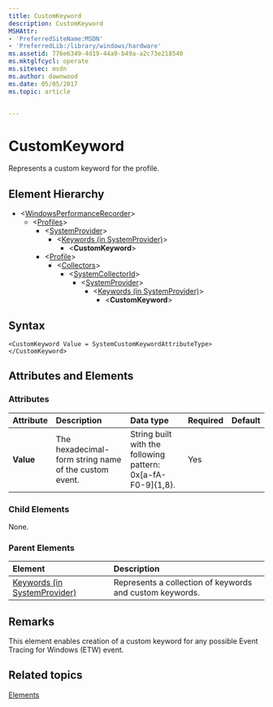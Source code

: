 ```yaml
---
title: CustomKeyword
description: CustomKeyword
MSHAttr:
- 'PreferredSiteName:MSDN'
- 'PreferredLib:/library/windows/hardware'
ms.assetid: 776e6349-4d19-44a9-b49a-a2c73e218540
ms.mktglfcycl: operate
ms.sitesec: msdn
ms.author: dawnwood
ms.date: 05/05/2017
ms.topic: article


---
```


# CustomKeyword


Represents a custom keyword for the profile.

## Element Hierarchy


* \<[WindowsPerformanceRecorder](windowsperformancerecorder.md)\>
  * \<[Profiles](profiles.md)\>
    * \<[SystemProvider](systemprovider.md)\>
      * \<[Keywords (in SystemProvider)](keywords--in-systemprovider-.md)\>
        * \<**CustomKeyword**\>
    * \<[Profile](profile-wpr.md)\>
      * \<[Collectors](collectors.md)\>
        * \<[SystemCollectorId](systemcollectorid.md)\>
          * \<[SystemProvider](systemprovider.md)\>
            * \<[Keywords (in SystemProvider)](keywords--in-systemprovider-.md)\>
              * \<**CustomKeyword**\>

## Syntax


```
<CustomKeyword Value = SystemCustomKeywordAttributeType>
</CustomKeyword>
```

## Attributes and Elements


### Attributes

| Attribute              | Description                                           | Data type                                                    | Required | Default |
|:-----------------------|:------------------------------------------------------|:-------------------------------------------------------------|:---------|:--------|
| <strong>Value</strong> | The hexadecimal-form string name of the custom event. | String built with the following pattern: 0x[a-fA-F0-9]{1,8}. | Yes      |         |


### Child Elements

None.


### Parent Elements

| Element                                                         | Description                                              |
|:----------------------------------------------------------------|:---------------------------------------------------------|
| [Keywords (in SystemProvider)](keywords--in-systemprovider-.md) | Represents a collection of keywords and custom keywords. |


## Remarks

This element enables creation of a custom keyword for any possible Event Tracing for Windows (ETW) event.


## Related topics

[Elements](elements.md)

